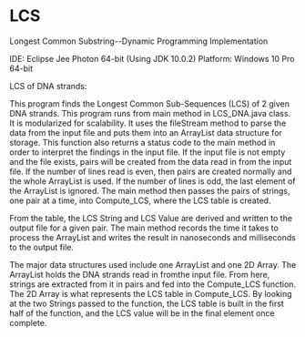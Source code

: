 # LCS
Longest Common Substring--Dynamic Programming Implementation


IDE: Eclipse Jee Photon 64-bit (Using JDK 10.0.2)
Platform: Windows 10 Pro 64-bit

LCS of DNA strands:

This program finds the Longest Common Sub-Sequences (LCS) of 2 given DNA strands. This program runs from main method in LCS_DNA.java class.
It is modularized for scalability. It uses the fileStream method to parse the data from the input file and puts them into an ArrayList data
structure for storage. This function also returns a status code to the main method in order to interpret the findings in the input file. If
the input file is not empty and the file exists, pairs will be created from the data read in from the input file. If the number of lines
read is even, then pairs are created normally and the whole ArrayList is used. If the number of lines is odd, the last element of the
ArrayList is ignored. The main method then passes the pairs of strings, one pair at a time, into Compute_LCS, where the LCS table is created.

From the table, the LCS String and LCS Value are derived and written to the output file for a given pair. The main method records the time 
it takes to process the ArrayList and writes the result in nanoseconds and milliseconds to the output file.

The major data structures used include one ArrayList and one 2D Array. The ArrayList holds the DNA strands read in fromthe input file. From here, strings are extracted from it in pairs and fed into the Compute_LCS function. The 2D Array is what represents the LCS table in Compute_LCS. By looking at the two Strings passed to the function, the LCS table is built in the first half of the function, and
the LCS value will be in the final element once complete.
